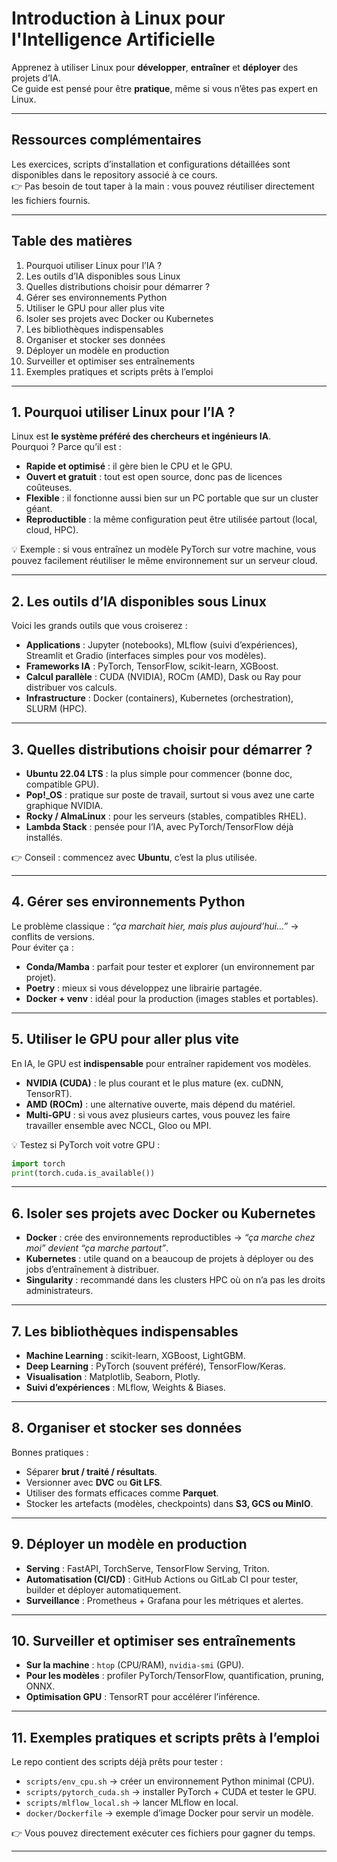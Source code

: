 
# Introduction à Linux pour l'Intelligence Artificielle

Apprenez à utiliser Linux pour **développer**, **entraîner** et **déployer** des projets d’IA.  
Ce guide est pensé pour être **pratique**, même si vous n’êtes pas expert en Linux.

---

## Ressources complémentaires

Les exercices, scripts d’installation et configurations détaillées sont disponibles dans le repository associé à ce cours.  
👉 Pas besoin de tout taper à la main : vous pouvez réutiliser directement les fichiers fournis.

---

## Table des matières

1. Pourquoi utiliser Linux pour l’IA ?
2. Les outils d’IA disponibles sous Linux
3. Quelles distributions choisir pour démarrer ?
4. Gérer ses environnements Python
5. Utiliser le GPU pour aller plus vite
6. Isoler ses projets avec Docker ou Kubernetes
7. Les bibliothèques indispensables
8. Organiser et stocker ses données
9. Déployer un modèle en production
10. Surveiller et optimiser ses entraînements
11. Exemples pratiques et scripts prêts à l’emploi

---

## 1. Pourquoi utiliser Linux pour l’IA ?

Linux est **le système préféré des chercheurs et ingénieurs IA**.  
Pourquoi ? Parce qu’il est :  

- **Rapide et optimisé** : il gère bien le CPU et le GPU.  
- **Ouvert et gratuit** : tout est open source, donc pas de licences coûteuses.  
- **Flexible** : il fonctionne aussi bien sur un PC portable que sur un cluster géant.  
- **Reproductible** : la même configuration peut être utilisée partout (local, cloud, HPC).  

💡 Exemple : si vous entraînez un modèle PyTorch sur votre machine, vous pouvez facilement réutiliser le même environnement sur un serveur cloud.

---

## 2. Les outils d’IA disponibles sous Linux

Voici les grands outils que vous croiserez :  

- **Applications** : Jupyter (notebooks), MLflow (suivi d’expériences), Streamlit et Gradio (interfaces simples pour vos modèles).  
- **Frameworks IA** : PyTorch, TensorFlow, scikit-learn, XGBoost.  
- **Calcul parallèle** : CUDA (NVIDIA), ROCm (AMD), Dask ou Ray pour distribuer vos calculs.  
- **Infrastructure** : Docker (containers), Kubernetes (orchestration), SLURM (HPC).  

---

## 3. Quelles distributions choisir pour démarrer ?

- **Ubuntu 22.04 LTS** : la plus simple pour commencer (bonne doc, compatible GPU).  
- **Pop!\_OS** : pratique sur poste de travail, surtout si vous avez une carte graphique NVIDIA.  
- **Rocky / AlmaLinux** : pour les serveurs (stables, compatibles RHEL).  
- **Lambda Stack** : pensée pour l’IA, avec PyTorch/TensorFlow déjà installés.  

👉 Conseil : commencez avec **Ubuntu**, c’est la plus utilisée.

---

## 4. Gérer ses environnements Python

Le problème classique : *“ça marchait hier, mais plus aujourd’hui…”* → conflits de versions.  
Pour éviter ça :  

- **Conda/Mamba** : parfait pour tester et explorer (un environnement par projet).  
- **Poetry** : mieux si vous développez une librairie partagée.  
- **Docker + venv** : idéal pour la production (images stables et portables).  

---

## 5. Utiliser le GPU pour aller plus vite

En IA, le GPU est **indispensable** pour entraîner rapidement vos modèles.  

- **NVIDIA (CUDA)** : le plus courant et le plus mature (ex. cuDNN, TensorRT).  
- **AMD (ROCm)** : une alternative ouverte, mais dépend du matériel.  
- **Multi-GPU** : si vous avez plusieurs cartes, vous pouvez les faire travailler ensemble avec NCCL, Gloo ou MPI.  

💡 Testez si PyTorch voit votre GPU :  
```python
import torch
print(torch.cuda.is_available())
````

---

## 6. Isoler ses projets avec Docker ou Kubernetes

* **Docker** : crée des environnements reproductibles → *“ça marche chez moi” devient “ça marche partout”*.
* **Kubernetes** : utile quand on a beaucoup de projets à déployer ou des jobs d’entraînement à distribuer.
* **Singularity** : recommandé dans les clusters HPC où on n’a pas les droits administrateurs.

---

## 7. Les bibliothèques indispensables

* **Machine Learning** : scikit-learn, XGBoost, LightGBM.
* **Deep Learning** : PyTorch (souvent préféré), TensorFlow/Keras.
* **Visualisation** : Matplotlib, Seaborn, Plotly.
* **Suivi d’expériences** : MLflow, Weights & Biases.

---

## 8. Organiser et stocker ses données

Bonnes pratiques :

* Séparer **brut / traité / résultats**.
* Versionner avec **DVC** ou **Git LFS**.
* Utiliser des formats efficaces comme **Parquet**.
* Stocker les artefacts (modèles, checkpoints) dans **S3, GCS ou MinIO**.

---

## 9. Déployer un modèle en production

* **Serving** : FastAPI, TorchServe, TensorFlow Serving, Triton.
* **Automatisation (CI/CD)** : GitHub Actions ou GitLab CI pour tester, builder et déployer automatiquement.
* **Surveillance** : Prometheus + Grafana pour les métriques et alertes.

---

## 10. Surveiller et optimiser ses entraînements

* **Sur la machine** : `htop` (CPU/RAM), `nvidia-smi` (GPU).
* **Pour les modèles** : profiler PyTorch/TensorFlow, quantification, pruning, ONNX.
* **Optimisation GPU** : TensorRT pour accélérer l’inférence.

---

## 11. Exemples pratiques et scripts prêts à l’emploi

Le repo contient des scripts déjà prêts pour tester :

* `scripts/env_cpu.sh` → créer un environnement Python minimal (CPU).
* `scripts/pytorch_cuda.sh` → installer PyTorch + CUDA et tester le GPU.
* `scripts/mlflow_local.sh` → lancer MLflow en local.
* `docker/Dockerfile` → exemple d’image Docker pour servir un modèle.

👉 Vous pouvez directement exécuter ces fichiers pour gagner du temps.

---

```



